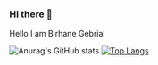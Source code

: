 ### Hi there 👋
Hello I am Birhane Gebrial

![Anurag's GitHub stats](https://github-readme-stats.vercel.app/api?username=Birhane-G&show_icons=true&theme=radical)
[![Top Langs](https://github-readme-stats.vercel.app/api/top-langs/?username=Birhane-G)](https://github.com/anuraghazra/github-readme-stats)
